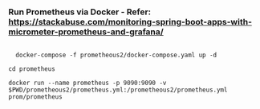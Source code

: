 ### Run Prometheus via Docker - Refer: https://stackabuse.com/monitoring-spring-boot-apps-with-micrometer-prometheus-and-grafana/

```

  docker-compose -f prometheous2/docker-compose.yaml up -d

cd prometheus

docker run --name prometheus -p 9090:9090 -v $PWD/prometheous2/prometheus.yml:/prometheous2/prometheus.yml prom/prometheus
```
